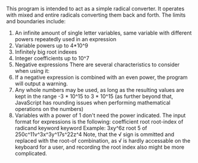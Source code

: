 This program is intended to act as a simple radical converter. It operates with mixed and entire radicals converting them back and forth. The limits and boundaries include:
1.	An infinite amount of single letter variables, same variable with different powers repeatedly used in an expression
2.	Variable powers up to 4*10^9
3.	Infinitely big root indexes
4.	Integer coefficients up to 10^7
5.	Negative expressions
There are several characteristics to consider when using it:
1.	If a negative expression is combined with an even power, the program will output a warning.
2.	Any whole numbers may be used, as long as the resulting values are kept in the range -3 * 10^15 to 3 * 10^15 (as further beyond that, JavaScript has rounding issues when performing mathematical operations on the numbers)
3.	Variables with a power of 1 don't need the power indicated.
The input format for expressions is the following: coefficient root root-index of radicand keyword keyword Example: 3xy^6z root 5 of 250c^11v^3x^3y^17s^22z^4
Note, that the √ sign is ommitted and replaced with the root-of combination, as √ is hardly accessable on the keyboard for a user, and recording the root index also might be more complicated.

